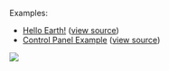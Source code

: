 Examples:

  * [Hello Earth!](http://thematicmapping.org/ext-js-google-earth-api/helloearth.html) ([view source](http://code.google.com/p/ext-js-google-earth-api/source/browse/trunk/helloearth.html))
  * [Control Panel Example](http://thematicmapping.org/ext-js-google-earth-api/example.html) ([view source](http://code.google.com/p/ext-js-google-earth-api/source/browse/trunk/example.html))

[![](http://thematicmapping.org/ext-js-google-earth-api/example.png)](http://thematicmapping.org/ext-js-google-earth-api/example.html)